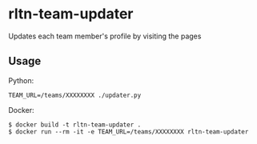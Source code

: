 # rltn-team-updater

Updates each team member's profile by visiting the pages

## Usage

Python:
```
TEAM_URL=/teams/XXXXXXXX ./updater.py
```

Docker:

```
$ docker build -t rltn-team-updater .
$ docker run --rm -it -e TEAM_URL=/teams/XXXXXXXX rltn-team-updater
```